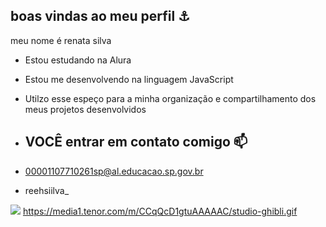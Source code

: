 ## boas vindas ao meu perfil ⚓

meu nome é renata silva

-  Estou estudando na Alura
-  Estou me desenvolvendo na linguagem JavaScript
-  Utilzo esse espeço para a minha organização e compartilhamento dos meus projetos desenvolvidos

- ## VOCÊ entrar em contato comigo 📫

- 00001107710261sp@al.educacao.sp.gov.br
- reehsiilva_


![](https://media1.tenor.com/m/CCqQcD1gtuAAAAAC/studio-ghibli.gif)
https://media1.tenor.com/m/CCqQcD1gtuAAAAAC/studio-ghibli.gif
